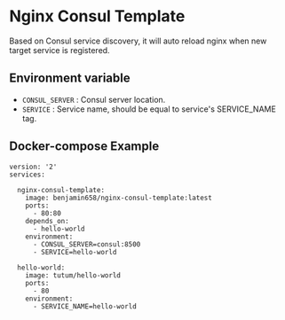 # Nginx Consul Template

Based on Consul service discovery, it will auto reload nginx when new target service is registered.

## Environment variable

  * `CONSUL_SERVER` : Consul server location.
  * `SERVICE` : Service name, should be equal to service's SERVICE_NAME tag.

## Docker-compose Example

```
version: '2'
services:

  nginx-consul-template:
    image: benjamin658/nginx-consul-template:latest
    ports:
      - 80:80
    depends_on:
      - hello-world
    environment: 
      - CONSUL_SERVER=consul:8500
      - SERVICE=hello-world

  hello-world:
    image: tutum/hello-world
    ports:
      - 80
    environment:
      - SERVICE_NAME=hello-world
```